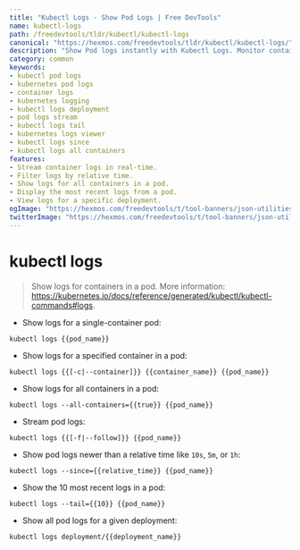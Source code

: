 ```yaml
---
title: "Kubectl Logs - Show Pod Logs | Free DevTools"
name: kubectl-logs
path: /freedevtools/tldr/kubectl/kubectl-logs
canonical: "https://hexmos.com/freedevtools/tldr/kubectl/kubectl-logs/"
description: "Show Pod logs instantly with Kubectl Logs. Monitor container output, debug application issues, and troubleshoot deployments. Free online tool, no registration required."
category: common
keywords:
- kubectl pod logs
- kubernetes pod logs
- container logs
- kubernetes logging
- kubectl logs deployment
- pod logs stream
- kubectl logs tail
- kubernetes logs viewer
- kubectl logs since
- kubectl logs all containers
features:
- Stream container logs in real-time.
- Filter logs by relative time.
- Show logs for all containers in a pod.
- Display the most recent logs from a pod.
- View logs for a specific deployment.
ogImage: "https://hexmos.com/freedevtools/t/tool-banners/json-utilities-banner.png"
twitterImage: "https://hexmos.com/freedevtools/t/tool-banners/json-utilities-banner.png"
---
```


# kubectl logs

> Show logs for containers in a pod.
> More information: <https://kubernetes.io/docs/reference/generated/kubectl/kubectl-commands#logs>.

- Show logs for a single-container pod:

`kubectl logs {{pod_name}}`

- Show logs for a specified container in a pod:

`kubectl logs {{[-c|--container]}} {{container_name}} {{pod_name}}`

- Show logs for all containers in a pod:

`kubectl logs --all-containers={{true}} {{pod_name}}`

- Stream pod logs:

`kubectl logs {{[-f|--follow]}} {{pod_name}}`

- Show pod logs newer than a relative time like `10s`, `5m`, or `1h`:

`kubectl logs --since={{relative_time}} {{pod_name}}`

- Show the 10 most recent logs in a pod:

`kubectl logs --tail={{10}} {{pod_name}}`

- Show all pod logs for a given deployment:

`kubectl logs deployment/{{deployment_name}}`
